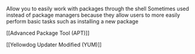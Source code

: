 Allow you to easily work with packages through the shell
Sometimes used instead of package managers because they allow users to more easily perform basic tasks such as installing a new package

[[Advanced Package Tool (APT)]] 

[[Yellowdog Updater Modified (YUM)]] 